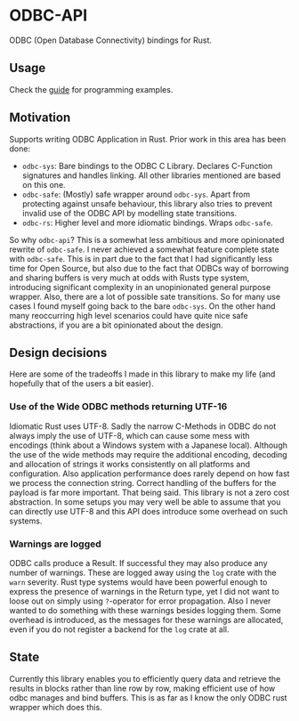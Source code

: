 # ODBC-API

ODBC (Open Database Connectivity) bindings for Rust.

## Usage

Check the [guide](https://docs.rs/odbc-api/latest/odbc_api/guide/index.html) for programming examples.

## Motivation

Supports writing ODBC Application in Rust. Prior work in this area has been done:

* `odbc-sys`: Bare bindings to the ODBC C Library. Declares C-Function signatures and handles linking. All other libraries mentioned are based on this one.
* `odbc-safe`: (Mostly) safe wrapper around `odbc-sys`. Apart from protecting against unsafe behaviour, this library also tries to prevent invalid use of the ODBC API by modelling state transitions.
* `odbc-rs`: Higher level and more idiomatic bindings. Wraps `odbc-safe`.

So why `odbc-api`? This is a somewhat less ambitious and more opinionated rewrite of `odbc-safe`. I never achieved a somewhat feature complete state with `odbc-safe`. This is in part due to the fact that I had significantly less time for Open Source, but also due to the fact that ODBCs way of borrowing and sharing buffers is very much at odds with Rusts type system, introducing significant complexity in an unopinionated general purpose wrapper. Also, there are a lot of possible sate transitions. So for many use cases I found myself going back to the bare `odbc-sys`. On the other hand many reoccurring high level scenarios could have quite nice safe abstractions, if you are a bit opinionated about the design.

## Design decisions

Here are some of the tradeoffs I made in this library to make my life (and hopefully that of the users a bit easier).

### Use of the Wide ODBC methods returning UTF-16

Idiomatic Rust uses UTF-8. Sadly the narrow C-Methods in ODBC do not always imply the use of UTF-8, which can cause some mess with encodings (think about a Windows system with a Japanese local). Although the use of the wide methods may require the additional encoding, decoding and allocation of strings it works consistently on all platforms and configuration. Also application performance does rarely depend on how fast we process the connection string. Correct handling of the buffers for the payload is far more important. That being said. This library is not a zero cost abstraction. In some setups you may very well be able to assume that you can directly use UTF-8 and this API does introduce some overhead on such systems.

### Warnings are logged

ODBC calls produce a Result. If successful they may also produce any number of warnings. These are logged away using the `log` crate with the `warn` severity. Rust type systems would have been powerful enough to express the presence of warnings in the Return type, yet I did not want to loose out on simply using `?`-operator for error propagation. Also I never wanted to do something with these warnings besides logging them. Some overhead is introduced, as the messages for these warnings are allocated, even if you do not register a backend for the `log` crate at all.

## State

Currently this library enables you to efficiently query data and retrieve the results in blocks rather than line row by row, making efficient use of how odbc manages and bind buffers. This is as far as I know the only ODBC rust wrapper which does this.
